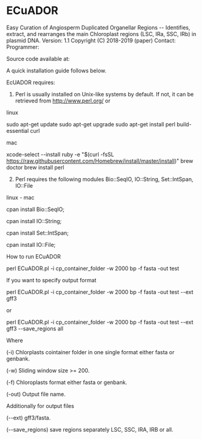 # ECuADOR
Easy Curation of Angiosperm Duplicated Organellar Regions -- Identifies, extract, and rearranges the main Chloroplast regions (LSC, IRa, SSC, IRb) in plasmid DNA.
Version: 1.1
Copyright (C) 2018-2019 (paper)
Contact: 
Programmer: 

Source code available at: 

A quick installation guide follows below.

EcUADOR requires:

1) Perl is usually installed on Unix-like systems by default. If not, it can be retrieved from http://www.perl.org/ or

linux

sudo apt-get update 
sudo apt-get upgrade
sudo apt-get install perl build-essential curl


mac

xcode-select --install
ruby -e "$(curl -fsSL https://raw.githubusercontent.com/Homebrew/install/master/install)"
brew doctor
brew install perl


2) Perl requires the following modules Bio::SeqIO, IO::String, Set::IntSpan, IO::File

linux - mac

cpan install Bio::SeqIO;

cpan install IO::String;

cpan install Set::IntSpan;

cpan install IO::File;



How to run ECuADOR

perl ECuADOR.pl -i cp_container_folder -w 2000 bp -f fasta -out test


If you want to specify output format

perl ECuADOR.pl -i cp_container_folder -w 2000 bp -f fasta -out test --ext gff3

or

perl ECuADOR.pl -i cp_container_folder -w 2000 bp -f fasta -out test --ext gff3 --save_regions all


Where

(-i) Chlorplasts cointainer folder in one single format either fasta or genbank.

(-w) Sliding window size >= 200.

(-f) Chloroplasts format either fasta or genbank.

(-out) Output file name.



Additionally for output files

(--ext) gff3/fasta.

(--save_regions) save regions separately LSC, SSC, IRA, IRB or all.
